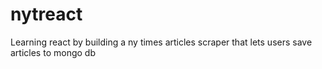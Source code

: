 # nytreact
Learning react by building a ny times articles scraper that lets users save articles to mongo db
